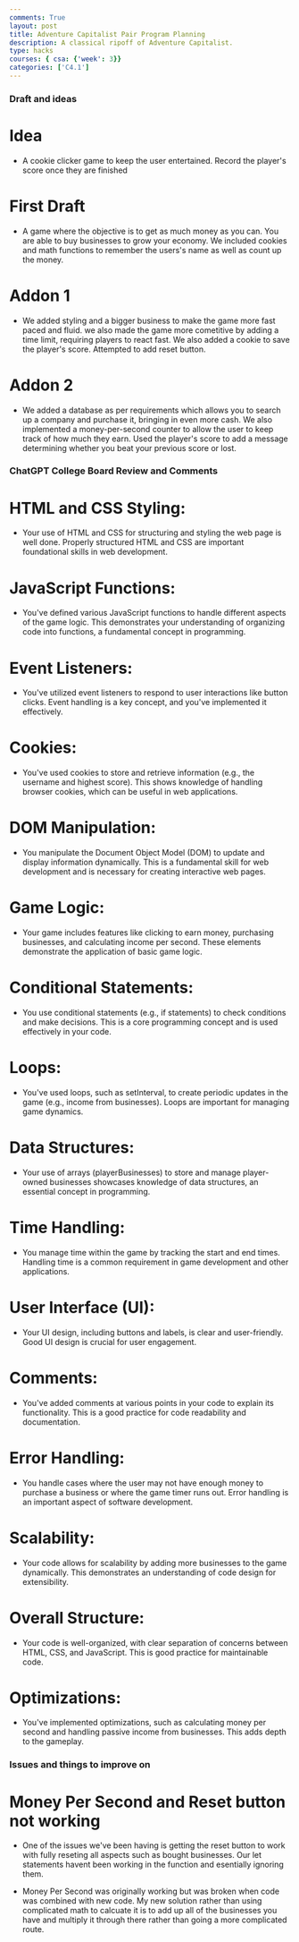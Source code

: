 ```yaml
---
comments: True
layout: post
title: Adventure Capitalist Pair Program Planning
description: A classical ripoff of Adventure Capitalist.
type: hacks
courses: { csa: {'week': 3}}
categories: ['C4.1']
---
```


### Draft and ideas

# Idea 
- A cookie clicker game to keep the user entertained. Record the player's score once they are finished

# First Draft 
- A game where the objective is to get as much money as you can. You are able to buy businesses to grow your economy. We included cookies and math functions to remember the users's name as well as count up the money.

# Addon 1 
- We added styling and a bigger business to make the game more fast paced and fluid. we also made the game more cometitive by adding a time limit, requiring players to react fast. We also added a cookie to save the player's score. Attempted to add reset button.

# Addon 2
- We added a database as per requirements which allows you to search up a company and purchase it, bringing in even more cash. We also implemented a money-per-second counter to allow the user to keep track of how much they earn. Used the player's score to add a message determining whether you beat your previous score or lost.


### ChatGPT College Board Review and Comments

# HTML and CSS Styling:
- Your use of HTML and CSS for structuring and styling the web page is well done. Properly structured HTML and CSS are important foundational skills in web development.

# JavaScript Functions:
- You've defined various JavaScript functions to handle different aspects of the game logic. This demonstrates your understanding of organizing code into functions, a fundamental concept in programming.

# Event Listeners:
- You've utilized event listeners to respond to user interactions like button clicks. Event handling is a key concept, and you've implemented it effectively.

# Cookies:
- You've used cookies to store and retrieve information (e.g., the username and highest score). This shows knowledge of handling browser cookies, which can be useful in web applications.

# DOM Manipulation:
- You manipulate the Document Object Model (DOM) to update and display information dynamically. This is a fundamental skill for web development and is necessary for creating interactive web pages.

# Game Logic:
- Your game includes features like clicking to earn money, purchasing businesses, and calculating income per second. These elements demonstrate the application of basic game logic.

# Conditional Statements:
- You use conditional statements (e.g., if statements) to check conditions and make decisions. This is a core programming concept and is used effectively in your code.

# Loops:
- You've used loops, such as setInterval, to create periodic updates in the game (e.g., income from businesses). Loops are important for managing game dynamics.

# Data Structures:
- Your use of arrays (playerBusinesses) to store and manage player-owned businesses showcases knowledge of data structures, an essential concept in programming.

# Time Handling:
- You manage time within the game by tracking the start and end times. Handling time is a common requirement in game development and other applications.

# User Interface (UI):
- Your UI design, including buttons and labels, is clear and user-friendly. Good UI design is crucial for user engagement.

# Comments:
- You've added comments at various points in your code to explain its functionality. This is a good practice for code readability and documentation.

# Error Handling:
- You handle cases where the user may not have enough money to purchase a business or where the game timer runs out. Error handling is an important aspect of software development.

# Scalability:
- Your code allows for scalability by adding more businesses to the game dynamically. This demonstrates an understanding of code design for extensibility.

# Overall Structure:
- Your code is well-organized, with clear separation of concerns between HTML, CSS, and JavaScript. This is good practice for maintainable code.

# Optimizations:
- You've implemented optimizations, such as calculating money per second and handling passive income from businesses. This adds depth to the gameplay. 


### Issues and things to improve on

# Money Per Second and Reset button not working
- One of the issues we've been having is getting the reset button to work with fully reseting all aspects such as bought businesses. Our let statements havent been working in the function and esentially ignoring them.

- Money Per Second was originally working but was broken when code was combined with new code. My new solution rather than using complicated math to calcuate it is to add up all of the businesses you have and multiply it through there rather than going a more complicated route.